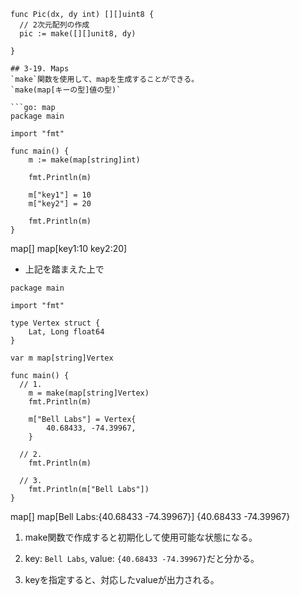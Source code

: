 ```go:
func Pic(dx, dy int) [][]uint8 {
  // 2次元配列の作成
  pic := make([][]unit8, dy)

}

## 3-19. Maps
`make`関数を使用して、mapを生成することができる。
`make(map[キーの型]値の型)`

```go: map
package main

import "fmt"

func main() {
    m := make(map[string]int)

    fmt.Println(m)

    m["key1"] = 10
    m["key2"] = 20

    fmt.Println(m)
}
```
map[]
map[key1:10 key2:20]

- 上記を踏まえた上で
```go: map(Tour)
package main

import "fmt"

type Vertex struct {
	Lat, Long float64
}

var m map[string]Vertex

func main() {
  // 1.
	m = make(map[string]Vertex)
	fmt.Println(m)

	m["Bell Labs"] = Vertex{
		40.68433, -74.39967,
	}

  // 2.
	fmt.Println(m)

  // 3.
	fmt.Println(m["Bell Labs"])
}
```
map[]
map[Bell Labs:{40.68433 -74.39967}]
{40.68433 -74.39967}

1. make関数で作成すると初期化して使用可能な状態になる。

2. key: `Bell Labs`, value: `{40.68433 -74.39967}`だと分かる。

3. keyを指定すると、対応したvalueが出力される。
